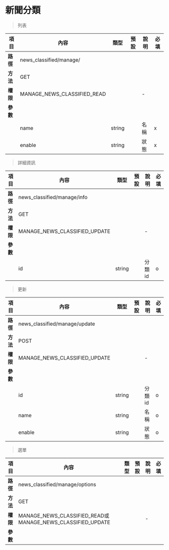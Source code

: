 # 新聞分類

> 列表

| 項目         | 內容                         | 類型         | 預設         | 說明                  | 必填  |
|-------------|-----------------------------|--------------|--------------|---------------------|-------|
| <b>路徑</b>  |news_classified/manage/       |              |              |                     |      |
| <b>方法</b>  | GET                        |              |              |                     |      |
| <b>權限</b>  | MANAGE_NEWS_CLASSIFIED_READ |              |              |          -          |      |
| <b>參數</b>  |                             |              |              |                     |      |
|             | name                      | string      |              |      名稱        |   x  |
|             | enable                      | string      |              |      狀態       |   x  |

> 詳細資訊

| 項目         | 內容                         | 類型         | 預設         | 說明                  | 必填  |
|-------------|-----------------------------|--------------|--------------|---------------------|-------|
| <b>路徑</b>  |news_classified/manage/info       |              |              |                     |      |
| <b>方法</b>  | GET                        |              |              |                     |      |
| <b>權限</b>  | MANAGE_NEWS_CLASSIFIED_UPDATE |              |              |          -          |      |
| <b>參數</b>  |                             |              |              |                     |      |
|             | id                      | string      |              |      分類id        |   o  |

> 更新

| 項目         | 內容                         | 類型         | 預設         | 說明                  | 必填  |
|-------------|-----------------------------|--------------|--------------|---------------------|-------|
| <b>路徑</b>  |news_classified/manage/update       |              |              |                     |      |
| <b>方法</b>  | POST                        |              |              |                     |      |
| <b>權限</b>  | MANAGE_NEWS_CLASSIFIED_UPDATE |              |              |          -          |      |
| <b>參數</b>  |                             |              |              |                     |      |
|             | id                      | string      |              |      分類id        |   o  |
|             | name                      | string      |              |      名稱        |   o  |
|             | enable                      | string      |              |      狀態       |  o  |

> 選單

| 項目         | 內容                         | 類型         | 預設         | 說明                  | 必填  |
|-------------|-----------------------------|--------------|--------------|---------------------|-------|
| <b>路徑</b>  |news_classified/manage/options       |              |              |                     |      |
| <b>方法</b>  | GET                        |              |              |                     |      |
| <b>權限</b>  | MANAGE_NEWS_CLASSIFIED_READ或MANAGE_NEWS_CLASSIFIED_UPDATE |  |        |  -    |      |
| <b>參數</b>  |                             |              |              |                     |      |
